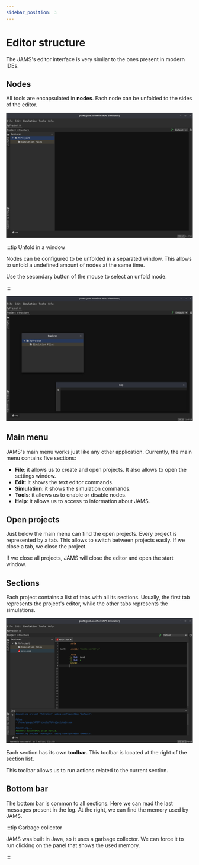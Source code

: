 ```yaml
---
sidebar_position: 3
---
```


# Editor structure

The JAMS's editor interface is very similar to the ones present in modern IDEs.

## Nodes

All tools are encapsulated in **nodes**. Each node can be unfolded to the sides of the editor.

![Editor](/img/docs/getting-started/emptyProject.png)

:::tip Unfold in a window

Nodes can be configured to be unfolded in a separated window. This allows to unfold a undefined amount of nodes at the
same time.

Use the secondary button of the mouse to select an unfold mode.

:::

![Editor](/img/docs/getting-started/detachedNodes.png)

## Main menu

JAMS's main menu works just like any other application. Currently, the main menu contains five sections:

- **File**: it allows us to create and open projects. It also allows to open the settings window.
- **Edit**: it shows the text editor commands.
- **Simulation**: it shows the simulation commands.
- **Tools**: it allows us to enable or disable nodes.
- **Help**: it allows us to access to information about JAMS.

## Open projects

Just below the main menu can find the open projects. Every project is represented by a tab. This allows to switch
between projects easily. If we close a tab, we close the project.

If we close all projects, JAMS will close the editor and open the start window.

## Sections

Each project contains a list of tabs with all its sections. Usually, the first tab represents the project's editor,
while the other tabs represents the simulations.

![Editor and its simulations](/img/docs/getting-started/assembledProject.png)

Each section has its own **toolbar**. This toolbar is located at the right of the section list.

This toolbar allows us to run actions related to the current section.

## Bottom bar

The bottom bar is common to all sections. Here we can read the last messages present in the log. At the right, we can
find the memory used by JAMS.

:::tip Garbage collector

JAMS was built in Java, so it uses a garbage collector. We can force it to run clicking on the panel that shows the used
memory.

:::